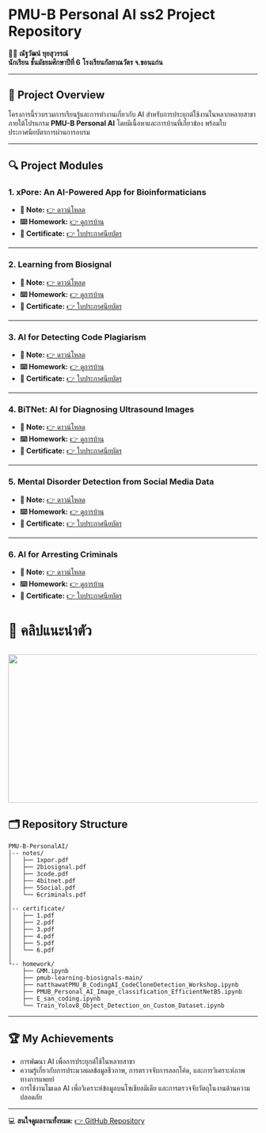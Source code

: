 # PMU-B Personal AI ss2 Project Repository

🙍‍♂️ **ณัฐวัฒน์ ทุยสุวรรณ์**  
**นักเรียน ชั้นมัธยมศึกษาปีที่ 6**
**โรงเรียนกัลยาณวัตร จ.ขอนแก่น**  

---

## 📑 Project Overview

โครงการนี้รวบรวมการเรียนรู้และการทำงานเกี่ยวกับ AI สำหรับการประยุกต์ใช้งานในหลากหลายสาขา ภายใต้โปรแกรม **PMU-B Personal AI** โดยมีเนื้อหาและการบ้านที่เกี่ยวข้อง พร้อมใบประกาศนียบัตรการผ่านการอบรม


---

## 🔍 Project Modules

### 1. xPore: An AI-Powered App for Bioinformaticians
- **📝 Note:** [👉 ดาวน์โหลด](https://github.com/Natthawat02T/PMU-B-PersonalAI/blob/main/notes/1xpor.pdf)
- **⌨️ Homework:** [👉 ดูการบ้าน](https://github.com/Natthawat02T/PMU-B-PersonalAI/blob/main/GMM.ipynb)
- **📜 Certificate:** [👉 ใบประกาศนียบัตร](https://github.com/Natthawat02T/PMU-B-PersonalAI/blob/main/certificate/xpor.jpg)

---

### 2. Learning from Biosignal
- **📝 Note:** [👉 ดาวน์โหลด](https://github.com/Natthawat02T/PMU-B-PersonalAI/blob/main/notes/2biosignal.pdf)
- **⌨️ Homework:** [👉 ดูการบ้าน](https://github.com/Natthawat02T/PMU-B-PersonalAI/tree/main/pmub-learning-biosignals-main)
- **📜 Certificate:** [👉 ใบประกาศนียบัตร](https://github.com/Natthawat02T/PMU-B-PersonalAI/blob/main/certificate/Biosignal.jpg)

---

### 3. AI for Detecting Code Plagiarism
- **📝 Note:** [👉 ดาวน์โหลด](https://github.com/Natthawat02T/PMU-B-PersonalAI/blob/main/notes/3code.pdf)
- **⌨️ Homework:** [👉 ดูการบ้าน](https://github.com/Natthawat02T/PMU-B-PersonalAI/blob/main/%E0%B8%B7natthawatPMU_B_CodingAI_CodeCloneDetection_Workshop.ipynb)
- **📜 Certificate:** [👉 ใบประกาศนียบัตร](https://github.com/Natthawat02T/PMU-B-PersonalAI/blob/main/certificate/detecting_code_plagiarism.jpg)

---

### 4. BiTNet: AI for Diagnosing Ultrasound Images
- **📝 Note:** [👉 ดาวน์โหลด](https://github.com/Natthawat02T/PMU-B-PersonalAI/blob/main/notes/4bitnet.pdf)
- **⌨️ Homework:** [👉 ดูการบ้าน](https://github.com/Natthawat02T/PMU-B-PersonalAI/blob/main/PMUB_Personal_AI_Image_classification_EfficientNetB5.ipynb)
- **📜 Certificate:** [👉 ใบประกาศนียบัตร](https://github.com/Natthawat02T/PMU-B-PersonalAI/blob/main/certificate/BitNet.jpg)

---

### 5. Mental Disorder Detection from Social Media Data
- **📝 Note:** [👉 ดาวน์โหลด](https://github.com/Natthawat02T/PMU-B-PersonalAI/blob/main/notes/5Social.pdf)
- **⌨️ Homework:** [👉 ดูการบ้าน](https://github.com/Natthawat02T/PMU-B-PersonalAI/blob/main/E_san_coding.ipynb)
- **📜 Certificate:** [👉 ใบประกาศนียบัตร](https://github.com/Natthawat02T/PMU-B-PersonalAI/blob/main/certificate/Media.jpg)

---

### 6. AI for Arresting Criminals
- **📝 Note:** [👉 ดาวน์โหลด](https://github.com/Natthawat02T/PMU-B-PersonalAI/blob/main/notes/6criminals.pdf)
- **⌨️ Homework:** [👉 ดูการบ้าน](https://github.com/Natthawat02T/PMU-B-PersonalAI/blob/main/Train_Yolov8_Object_Detection_on_Custom_Dataset.ipynb)
- **📜 Certificate:** [👉 ใบประกาศนียบัตร](https://github.com/Natthawat02T/PMU-B-PersonalAI/blob/main/certificate/Arresting_Criminals.jpg)
# 🔗 คลิปแนะนำตัว
[<img src="https://img2.pic.in.th/pic/3ced088b9bafca0e8a39a5e382d93723.png" width="550" height="300" />](https://youtu.be/PtwbDncIk3U?si=CxP9FYWa8-xtLinN)
---

## 🗂️ Repository Structure

```
PMU-B-PersonalAI/
│-- notes/
│   ├── 1xpor.pdf
│   ├── 2biosignal.pdf
│   ├── 3code.pdf
│   ├── 4bitnet.pdf
│   ├── 5Social.pdf
│   └── 6criminals.pdf
│
│-- certificate/
│   ├── 1.pdf
│   ├── 2.pdf
│   ├── 3.pdf
│   ├── 4.pdf
│   ├── 5.pdf
│   └── 6.pdf
│
└-- homework/
    ├── GMM.ipynb
    ├── pmub-learning-biosignals-main/
    ├── natthawatPMU_B_CodingAI_CodeCloneDetection_Workshop.ipynb
    ├── PMUB_Personal_AI_Image_classification_EfficientNetB5.ipynb
    ├── E_san_coding.ipynb
    └── Train_Yolov8_Object_Detection_on_Custom_Dataset.ipynb
```

---

## 🏆 My Achievements
- การพัฒนา AI เพื่อการประยุกต์ใช้ในหลายสาขา
- ความรู้เกี่ยวกับการประมวลผลข้อมูลชีวภาพ, การตรวจจับการลอกโค้ด, และการวิเคราะห์ภาพทางการแพทย์
- การใช้งานโมเดล AI เพื่อวิเคราะห์ข้อมูลบนโซเชียลมีเดีย และการตรวจจับวัตถุในงานด้านความปลอดภัย

---

💻 **สนใจดูผลงานทั้งหมด:** [👉 GitHub Repository](https://github.com/Natthawat02T/PMU-B-PersonalAI)
